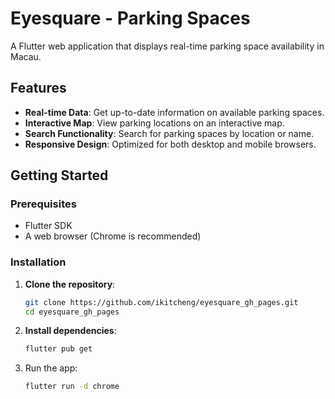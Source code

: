 # Eyesquare - Parking Spaces

A Flutter web application that displays real-time parking space availability in Macau.

## Features

- **Real-time Data**: Get up-to-date information on available parking spaces.
- **Interactive Map**: View parking locations on an interactive map.
- **Search Functionality**: Search for parking spaces by location or name.
- **Responsive Design**: Optimized for both desktop and mobile browsers.

## Getting Started

### Prerequisites

- Flutter SDK
- A web browser (Chrome is recommended)

### Installation

1. **Clone the repository**:
   ```bash
   git clone https://github.com/ikitcheng/eyesquare_gh_pages.git
   cd eyesquare_gh_pages
   ```

2. **Install dependencies**:
    ```bash
    flutter pub get
    ```

3. Run the app:
    ```bash
    flutter run -d chrome
    ```